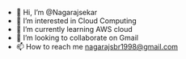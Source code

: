 - 👋 Hi, I’m @Nagarajsekar
- 👀 I’m interested in Cloud Computing
- 🌱 I’m currently learning AWS cloud
- 💞️ I’m looking to collaborate on Gmail
- 📫 How to reach me nagarajsbr1998@gmail.com

<!---
Nagarajsekar/Nagarajsekar is a ✨ special ✨ repository because its `README.md` (this file) appears on your GitHub profile.
You can click the Preview link to take a look at your changes.
--->
